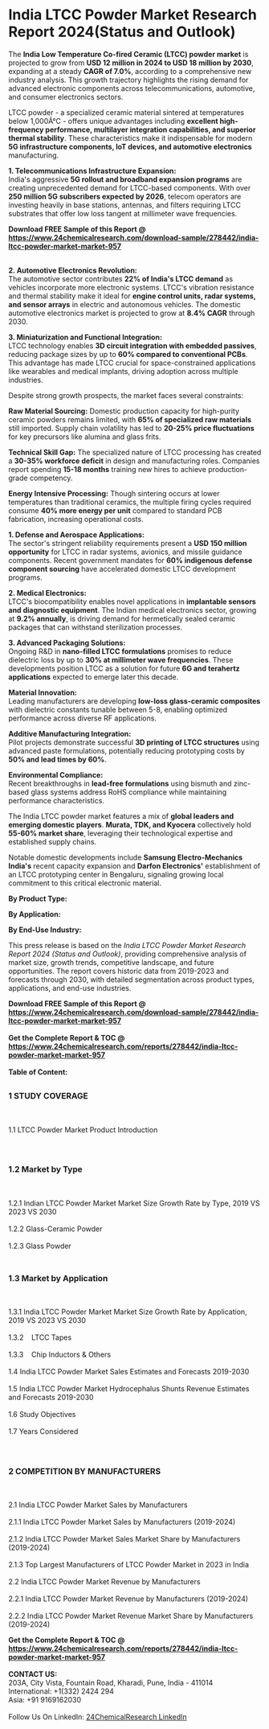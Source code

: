 <h1>India LTCC Powder Market Research Report 2024(Status and Outlook)</h1><p>The <strong>India Low Temperature Co-fired Ceramic (LTCC) powder market</strong> is projected to grow from <strong>USD 12 million in 2024 to USD 18 million by 2030</strong>, expanding at a steady <strong>CAGR of 7.0%</strong>, according to a comprehensive new industry analysis. This growth trajectory highlights the rising demand for advanced electronic components across telecommunications, automotive, and consumer electronics sectors.</p><p>LTCC powder - a specialized ceramic material sintered at temperatures below 1,000Â°C - offers unique advantages including <strong>excellent high-frequency performance, multilayer integration capabilities, and superior thermal stability</strong>. These characteristics make it indispensable for modern <strong>5G infrastructure components, IoT devices, and automotive electronics</strong> manufacturing.</p><p><strong>1. Telecommunications Infrastructure Expansion:</strong><br>
India's aggressive <strong>5G rollout and broadband expansion programs</strong> are creating unprecedented demand for LTCC-based components. With over <strong>250 million 5G subscribers expected by 2026</strong>, telecom operators are investing heavily in base stations, antennas, and filters requiring LTCC substrates that offer low loss tangent at millimeter wave frequencies.</p><div><b>Download FREE Sample of this Report @ 
            <a href="https://www.24chemicalresearch.com/download-sample/278442/india-ltcc-powder-market-market-957">
            https://www.24chemicalresearch.com/download-sample/278442/india-ltcc-powder-market-market-957</a></b></div><br><p><strong>2. Automotive Electronics Revolution:</strong><br>
The automotive sector contributes <strong>22% of India's LTCC demand</strong> as vehicles incorporate more electronic systems. LTCC's vibration resistance and thermal stability make it ideal for <strong>engine control units, radar systems, and sensor arrays</strong> in electric and autonomous vehicles. The domestic automotive electronics market is projected to grow at <strong>8.4% CAGR</strong> through 2030.</p><p><strong>3. Miniaturization and Functional Integration:</strong><br>
LTCC technology enables <strong>3D circuit integration with embedded passives</strong>, reducing package sizes by up to <strong>60% compared to conventional PCBs</strong>. This advantage has made LTCC crucial for space-constrained applications like wearables and medical implants, driving adoption across multiple industries.</p><p>Despite strong growth prospects, the market faces several constraints:</p><p><strong>Raw Material Sourcing:</strong> Domestic production capacity for high-purity ceramic powders remains limited, with <strong>65% of specialized raw materials</strong> still imported. Supply chain volatility has led to <strong>20-25% price fluctuations</strong> for key precursors like alumina and glass frits.</p><p><strong>Technical Skill Gap:</strong> The specialized nature of LTCC processing has created a <strong>30-35% workforce deficit</strong> in design and manufacturing roles. Companies report spending <strong>15-18 months</strong> training new hires to achieve production-grade competency.</p><p><strong>Energy Intensive Processing:</strong> Though sintering occurs at lower temperatures than traditional ceramics, the multiple firing cycles required consume <strong>40% more energy per unit</strong> compared to standard PCB fabrication, increasing operational costs.</p><p><strong>1. Defense and Aerospace Applications:</strong><br>
The sector's stringent reliability requirements present a <strong>USD 150 million opportunity</strong> for LTCC in radar systems, avionics, and missile guidance components. Recent government mandates for <strong>60% indigenous defense component sourcing</strong> have accelerated domestic LTCC development programs.</p><p><strong>2. Medical Electronics:</strong><br>
LTCC's biocompatibility enables novel applications in <strong>implantable sensors and diagnostic equipment</strong>. The Indian medical electronics sector, growing at <strong>9.2% annually</strong>, is driving demand for hermetically sealed ceramic packages that can withstand sterilization processes.</p><p><strong>3. Advanced Packaging Solutions:</strong><br>
Ongoing R&amp;D in <strong>nano-filled LTCC formulations</strong> promises to reduce dielectric loss by up to <strong>30% at millimeter wave frequencies</strong>. These developments position LTCC as a solution for future <strong>6G and terahertz applications</strong> expected to emerge later this decade.</p><p><strong>Material Innovation:</strong><br>
	Leading manufacturers are developing <strong>low-loss glass-ceramic composites</strong> with dielectric constants tunable between 5-8, enabling optimized performance across diverse RF applications.</p><p><strong>Additive Manufacturing Integration:</strong><br>
	Pilot projects demonstrate successful <strong>3D printing of LTCC structures</strong> using advanced paste formulations, potentially reducing prototyping costs by <strong>50% and lead times by 60%</strong>.</p><p><strong>Environmental Compliance:</strong><br>
	Recent breakthroughs in <strong>lead-free formulations</strong> using bismuth and zinc-based glass systems address RoHS compliance while maintaining performance characteristics.</p><p>The India LTCC powder market features a mix of <strong>global leaders and emerging domestic players</strong>. <strong>Murata, TDK, and Kyocera</strong> collectively hold <strong>55-60% market share</strong>, leveraging their technological expertise and established supply chains.</p><p>Notable domestic developments include <strong>Samsung Electro-Mechanics India's</strong> recent capacity expansion and <strong>Darfon Electronics'</strong> establishment of an LTCC prototyping center in Bengaluru, signaling growing local commitment to this critical electronic material.</p><p><strong>By Product Type:</strong></p><p><strong>By Application:</strong></p><p><strong>By End-Use Industry:</strong></p><p>This press release is based on the <em>India LTCC Powder Market Research Report 2024 (Status and Outlook)</em>, providing comprehensive analysis of market size, growth trends, competitive landscape, and future opportunities. The report covers historic data from 2019-2023 and forecasts through 2030, with detailed segmentation across product types, applications, and end-use industries.</p><div><b>Download FREE Sample of this Report @ 
            <a href="https://www.24chemicalresearch.com/download-sample/278442/india-ltcc-powder-market-market-957">
            https://www.24chemicalresearch.com/download-sample/278442/india-ltcc-powder-market-market-957</a></b></div><br><div><b>Get the Complete Report & TOC @ 
            <a href="https://www.24chemicalresearch.com/reports/278442/india-ltcc-powder-market-market-957">
            https://www.24chemicalresearch.com/reports/278442/india-ltcc-powder-market-market-957</a></b></div><br>
            <b>Table of Content:</b><p><h2><span style="font-size:16px"><strong>1 STUDY COVERAGE</strong></span></h2><br />
<p>1.1 LTCC Powder Market Product Introduction</p><br />
<h2><span style="font-size:16px"><strong>1.2 Market by Type</strong></span></h2><br />
<p>1.2.1 Indian LTCC Powder Market Market Size Growth Rate by Type, 2019 VS 2023 VS 2030<br /><br />
1.2.2 Glass-Ceramic Powder&nbsp;&nbsp; &nbsp;<br /><br />
1.2.3 Glass Powder<br /><br />
<h2><span style="font-size:16px"><strong>1.3 Market by Application</strong></span></h2><br />
<p>1.3.1 India LTCC Powder Market Market Size Growth Rate by Application, 2019 VS 2023 VS 2030<br /><br />
1.3.2&nbsp;&nbsp; &nbsp;LTCC Tapes<br /><br />
1.3.3&nbsp;&nbsp; &nbsp;Chip Inductors & Others<br /><br />
1.4 India LTCC Powder Market Sales Estimates and Forecasts 2019-2030<br /><br />
1.5 India LTCC Powder Market Hydrocephalus Shunts Revenue Estimates and Forecasts 2019-2030<br /><br />
1.6 Study Objectives<br /><br />
1.7 Years Considered</p><br />
<h2><span style="font-size:16px"><strong>2 COMPETITION BY MANUFACTURERS</strong></span></h2><br />
<p>2.1 India LTCC Powder Market Sales by Manufacturers<br /><br />
2.1.1 India LTCC Powder Market Sales by Manufacturers (2019-2024)<br /><br />
2.1.2 India LTCC Powder Market Sales Market Share by Manufacturers (2019-2024)<br /><br />
2.1.3 Top Largest Manufacturers of LTCC Powder Market in 2023 in India<br /><br />
2.2 India LTCC Powder Market Revenue by Manufacturers<br /><br />
2.2.1 India LTCC Powder Market Revenue by Manufacturers (2019-2024)<br /><br />
2.2.2 India LTCC Powder Market Revenue Market Share by Manufacturers (2019-2024)<br /></p><div><b>Get the Complete Report & TOC @ 
            <a href="https://www.24chemicalresearch.com/reports/278442/india-ltcc-powder-market-market-957">
            https://www.24chemicalresearch.com/reports/278442/india-ltcc-powder-market-market-957</a></b></div><br><b>CONTACT US:</b><br>
            203A, City Vista, Fountain Road, Kharadi, Pune, India - 411014<br>
            International: +1(332) 2424 294<br>
            Asia: +91 9169162030 <br><br>
            Follow Us On LinkedIn: <a href="https://www.linkedin.com/company/24chemicalresearch/">24ChemicalResearch LinkedIn</a>